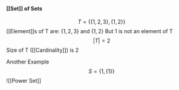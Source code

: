 #### [[Set]] of Sets
$$ T = \{\{1,2,3\},\{1,2\}\} $$
[[Element]]s of T are: $\{1,2,3\}$ and $\{1,2\}$ But 1 is not an element of T
$$ |T| = 2 $$
Size of T ([[Cardinality]]) is 2

Another Example
$$ S = \{1,\{1\}\} $$
![[Power Set]]

